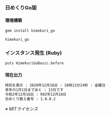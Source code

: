 ### 日めくりGo版

#### 環境構築

```markdown
gem install himekuri_go

himekuri_go
```

### インスタンス発生 (Ruby)

```markdown
puts HimekuriGoBasic.before
```

#### 現在出力

```markdown
時刻を表示 : 2020年12月18日 : 10時12分24秒 : 金曜日
来年の1月1日まであと : 13日です
令和2年12月18日 : R02年12月18日
日めくり数え番号 : 1.0.0.2
```

_※ MITライセンス_
